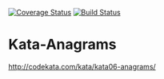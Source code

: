 [![Coverage Status](https://coveralls.io/repos/github/mattonem/Kata-Anagrams/badge.svg?branch=travis)](https://coveralls.io/github/mattonem/Kata-Anagrams?branch=travis)
[![Build Status](https://travis-ci.org/mattonem/Kata-Anagrams.svg?branch=master)](https://travis-ci.org/mattonem/Kata-Anagrams)
# Kata-Anagrams
http://codekata.com/kata/kata06-anagrams/
